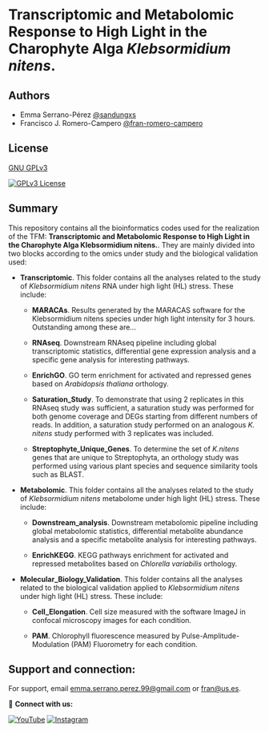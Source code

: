 # Transcriptomic and Metabolomic Response to High Light in the Charophyte Alga *Klebsormidium nitens*.

## Authors

- Emma Serrano-Pérez [@sandungxs](https://github.com/sandungxs)
- Francisco J. Romero-Campero [@fran-romero-campero](https://github.com/fran-romero-campero)

## License

[GNU GPLv3](https://choosealicense.com/licenses/gpl-3.0/)

[![GPLv3 License](https://img.shields.io/badge/License-GPL%20v3-yellow.svg)](https://choosealicense.com/licenses/gpl-3.0/)


## Summary

This repository contains all the bioinformatics codes used for the realization of the TFM: **Transcriptomic and Metabolomic Response to High Light in the Charophyte Alga Klebsormidium nitens.**. They are mainly divided into two blocks according to the omics under study and the biological validation used:

- **Transcriptomic**. This folder contains all the analyses related to the study of *Klebsormidium nitens* RNA under high light (HL) stress. These include:

  - **MARACAs**. Results generated by the MARACAS software for the Klebsormidium nitens species under high light intensity for 3 hours. Outstanding among these are... 
  
  - **RNAseq**. Downstream RNAseq pipeline including global transcriptomic statistics, differential gene expression analysis and a specific gene analysis for interesting pathways.

  - **EnrichGO**. GO term enrichment for activated and repressed genes based on *Arabidopsis thaliana* orthology.

  - **Saturation_Study**. To demonstrate that using 2 replicates in this RNAseq study was sufficient, a saturation study was performed for both genome coverage and DEGs starting from different numbers of reads. In addition, a saturation study performed on an analogous *K. nitens* study performed with 3 replicates was included.

  - **Streptophyte_Unique_Genes**. To determine the set of *K.nitens* genes that are unique to Streptophyta, an orthology study was performed using various plant species and sequence similarity tools such as BLAST.





- **Metabolomic**. This folder contains all the analyses related to the study of *Klebsormidium nitens* metabolome under high light (HL) stress. These include:

  - **Downstream_analysis**. Downstream metabolomic pipeline including global metabolomic statistics, differential metabolite abundance analysis and a specific metabolite analysis for interesting pathways.
  
  - **EnrichKEGG**. KEGG pathways enrichment for activated and repressed metabolites based on *Chlorella variabilis* orthology.





- **Molecular_Biology_Validation**. This folder contains all the analyses related to the biological validation  applied to *Klebsormidium nitens* under high light (HL) stress. These include:

  - **Cell_Elongation**. Cell size measured with the software ImageJ in confocal microscopy images for each condition.
  
  - **PAM**. Chlorophyll fluorescence measured by Pulse-Amplitude-Modulation (PAM) Fluorometry for each condition.

## Support and connection:

For support, email emma.serrano.perez.99@gmail.com or fran@us.es.

🔵 **Connect with us:**

[![YouTube](https://img.shields.io/youtube/channel/subscribers/UCRBDDVQHHisLcZtLPlYvmow)](https://www.youtube.com/channel/UCRBDDVQHHisLcZtLPlYvmow)
[![Instagram](https://img.shields.io/badge/Instagram-E4405F?style=for-the-badge&style=social&logo=instagram&logoColor=white)](https://www.instagram.com/greennetworks/?hl=es)

